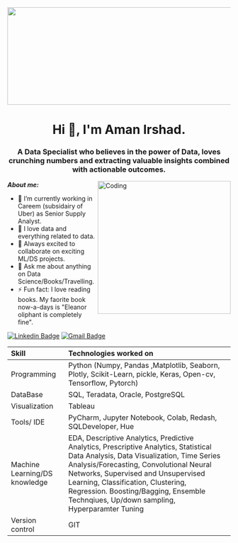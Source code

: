 <img src="https://drive.google.com/uc?export=view&id=1onBQePas7asNzIPju6hZYMXpUUbteD2L" width="840" height="220" allow="autoplay">

<h1 align="center">Hi 👋, I'm Aman Irshad.</h1>
<h3 align="center">A Data Specialist who believes in the power of Data, loves crunching numbers and extracting valuable insights combined with actionable outcomes.</h3>
<img align="right" alt="Coding" width="300" src="https://cdn.dribbble.com/users/2646423/screenshots/5507196/computer.gif">

***About me:*** 

- 🔭 I’m currently working in Careem (subsidairy of Uber) as Senior Supply Analyst.  
- 🌱 I love data and everything related to data.
- 👯 Always excited to collaborate on exciting ML/DS projects.
- 💬 Ask me about anything on Data Science/Books/Travelling.
- ⚡ Fun fact: I love reading books. My faorite book now-a-days is "Eleanor oliphant is completely fine".

[![Linkedin Badge](https://img.shields.io/badge/-LinkedIn-blue?style=flat-square&logo=Linkedin&logoColor=white&link=https://www.linkedin.com/in/amanirshad15/)](https://www.linkedin.com/in/amanirshad15/)
[![Gmail Badge](https://img.shields.io/badge/-Gmail-c14438?style=flat-square&logo=Gmail&logoColor=white&link=mailto:amanirshad1@gmail.com)](mailto:amanirshad1@gmail.com)


| Skill | Technologies worked on | 
|:--|:------------|
| Programming | Python (Numpy, Pandas ,Matplotlib, Seaborn, Plotly, Scikit-Learn, pickle, Keras, Open-cv, Tensorflow, Pytorch) |
| DataBase | SQL, Teradata, Oracle, PostgreSQL |
| Visualization | Tableau |
| Tools/ IDE | PyCharm, Jupyter Notebook, Colab, Redash, SQLDeveloper, Hue|
| Machine Learning/DS knowledge | EDA, Descriptive Analytics, Predictive Analytics, Prescriptive Analytics, Statistical Data Analysis, Data Visualization, Time Series Analysis/Forecasting, Convolutional Neural Networks, Supervised and Unsupervised Learning, Classification, Clustering, Regression. Boosting/Bagging, Ensemble Technqiues, Up/down sampling, Hyperparamter Tuning |
| Version control | GIT |
